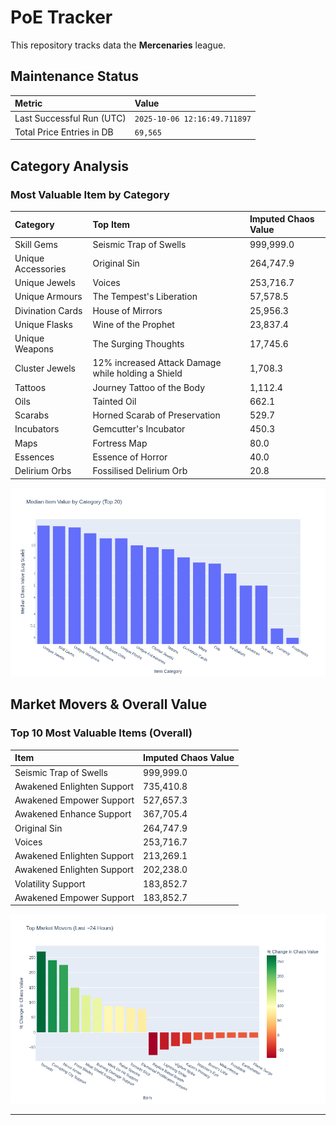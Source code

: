 # PoE Tracker

This repository tracks data the **Mercenaries** league.

## Maintenance Status

<!-- START_MAINTENANCE -->
| Metric | Value |
|:---|:---|
| Last Successful Run (UTC) | `2025-10-06 12:16:49.711897` |
| Total Price Entries in DB | `69,565` |

<!-- END_MAINTENANCE -->

## Category Analysis

<!-- START_CATEGORY_ANALYSIS -->
### Most Valuable Item by Category
| Category | Top Item | Imputed Chaos Value |
| :--- | :--- | :--- |
| Skill Gems | Seismic Trap of Swells | 999,999.0 |
| Unique Accessories | Original Sin | 264,747.9 |
| Unique Jewels | Voices | 253,716.7 |
| Unique Armours | The Tempest's Liberation | 57,578.5 |
| Divination Cards | House of Mirrors | 25,956.3 |
| Unique Flasks | Wine of the Prophet | 23,837.4 |
| Unique Weapons | The Surging Thoughts | 17,745.6 |
| Cluster Jewels | 12% increased Attack Damage while holding a Shield | 1,708.3 |
| Tattoos | Journey Tattoo of the Body | 1,112.4 |
| Oils | Tainted Oil | 662.1 |
| Scarabs | Horned Scarab of Preservation | 529.7 |
| Incubators | Gemcutter's Incubator | 450.3 |
| Maps | Fortress Map | 80.0 |
| Essences | Essence of Horror | 40.0 |
| Delirium Orbs | Fossilised Delirium Orb | 20.8 |


![Category Analysis Chart](charts/category_analysis.png)
<!-- END_CATEGORY_ANALYSIS -->

## Market Movers & Overall Value

<!-- START_ANALYSIS -->
### Top 10 Most Valuable Items (Overall)
| Item | Imputed Chaos Value |
| :--- | :--- |
| Seismic Trap of Swells | 999,999.0 |
| Awakened Enlighten Support | 735,410.8 |
| Awakened Empower Support | 527,657.3 |
| Awakened Enhance Support | 367,705.4 |
| Original Sin | 264,747.9 |
| Voices | 253,716.7 |
| Awakened Enlighten Support | 213,269.1 |
| Awakened Enlighten Support | 202,238.0 |
| Volatility Support | 183,852.7 |
| Awakened Empower Support | 183,852.7 |


![Market Movers Chart](charts/market_movers.png)
<!-- END_ANALYSIS -->

---
